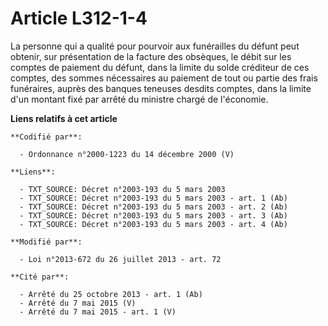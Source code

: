# Article L312-1-4

La personne qui a qualité pour pourvoir aux funérailles du défunt peut obtenir, sur présentation de la facture des obsèques,
le débit sur les comptes de paiement du défunt, dans la limite du solde créditeur de ces comptes, des sommes nécessaires au
paiement de tout ou partie des frais funéraires, auprès des banques teneuses desdits comptes, dans la limite d'un montant
fixé par arrêté du ministre chargé de l'économie.

**Liens relatifs à cet article**

	**Codifié par**:

	  - Ordonnance n°2000-1223 du 14 décembre 2000 (V)

	**Liens**:

	  - TXT_SOURCE: Décret n°2003-193 du 5 mars 2003
	  - TXT_SOURCE: Décret n°2003-193 du 5 mars 2003 - art. 1 (Ab)
	  - TXT_SOURCE: Décret n°2003-193 du 5 mars 2003 - art. 2 (Ab)
	  - TXT_SOURCE: Décret n°2003-193 du 5 mars 2003 - art. 3 (Ab)
	  - TXT_SOURCE: Décret n°2003-193 du 5 mars 2003 - art. 4 (Ab)

	**Modifié par**:

	  - Loi n°2013-672 du 26 juillet 2013 - art. 72

	**Cité par**:

	  - Arrêté du 25 octobre 2013 - art. 1 (Ab)
	  - Arrêté du 7 mai 2015 (V)
	  - Arrêté du 7 mai 2015 - art. 1 (V)
